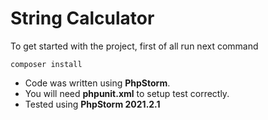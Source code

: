# String Calculator

To get started with the project, first of all run next command
```
composer install
```
- Code was written using **PhpStorm**.
- You will need **phpunit.xml** to setup test correctly.
- Tested using **PhpStorm 2021.2.1**
  